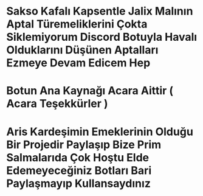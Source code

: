 # Sakso Kafalı Kapsentle Jalix Malının Aptal Türemeliklerini Çokta Siklemiyorum Discord Botuyla Havalı Olduklarını Düşünen Aptalları Ezmeye Devam Edicem Hep

# Botun Ana Kaynağı Acara Aittir ( Acara Teşekkürler )

# Aris Kardeşimin Emeklerinin Olduğu Bir Projedir Paylaşıp Bize Prim Salmalarıda Çok Hoştu Elde Edemeyeceğiniz Botları Bari Paylaşmayıp Kullansaydınız
